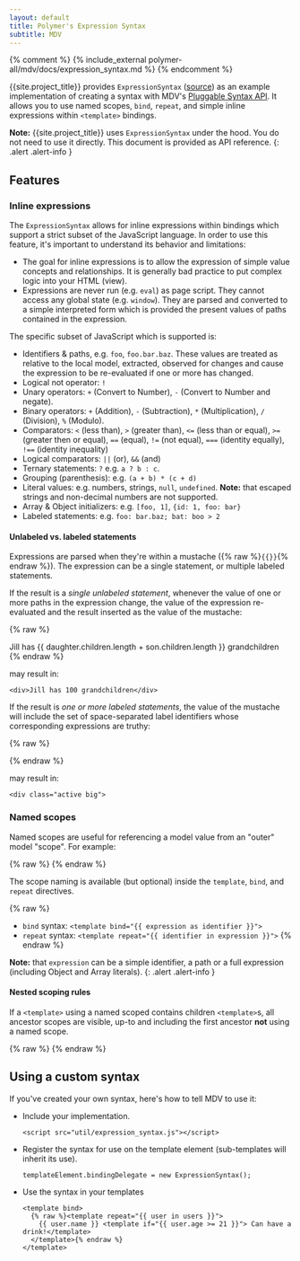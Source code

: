 ```yaml
---
layout: default
title: Polymer's Expression Syntax
subtitle: MDV
---
```


{% comment %}
{% include_external polymer-all/mdv/docs/expression_syntax.md %}
{% endcomment %}

{{site.project_title}} provides `ExpressionSyntax` ([source](https://github.com/Polymer/mdv/blob/stable/util/expression_syntax.js)) as an example implementation of
creating a syntax with MDV's [Pluggable Syntax API](syntax_api.md). It allows you to use
named scopes, `bind`, `repeat`, and simple inline expressions within  `<template>` bindings.

**Note:** {{site.project_title}} uses `ExpressionSyntax` under the hood. You do not
need to use it directly.  This document is provided as API reference.
{: .alert .alert-info }

## Features

### Inline expressions

The `ExpressionSyntax` allows for inline expressions within bindings which support
a strict subset of the JavaScript language. In order to use this feature, it's
important to understand its behavior and limitations:

- The goal for inline expressions is to allow the expression of simple value
concepts and relationships. It is generally bad practice to put complex logic
into your HTML (view).
- Expressions are never run (e.g. `eval`) as page script. They cannot access any
global state (e.g. `window`). They are parsed and converted to a simple
interpreted form which is provided the present values of paths contained in
the expression.

The specific subset of JavaScript which is supported is:

- Identifiers & paths, e.g. `foo`, `foo.bar.baz`. These values are treated as
relative to the local model, extracted, observed for changes and cause the
expression to be re-evaluated if one or more has changed.
- Logical not operator: `!`
- Unary operators: `+` (Convert to Number), `-` (Convert to Number and negate).
- Binary operators: `+` (Addition), `-` (Subtraction), `*` (Multiplication), `/` (Division), `%` (Modulo).
- Comparators: `<` (less than), `>` (greater than), `<=` (less than or equal), `>=` (greater then or equal), `==` (equal), `!=` (not equal), `===` (identity equally), `!==` (identity inequality)
- Logical comparators: `||` (or), `&&` (and)
- Ternary statements: `?` e.g. `a ? b : c`.
- Grouping (parenthesis): e.g. `(a + b) * (c + d)`
- Literal values: e.g. numbers, strings, `null`, `undefined`. **Note:** that escaped strings and non-decimal numbers are not supported.
- Array & Object initializers: e.g. `[foo, 1]`, `{id: 1, foo: bar}`
- Labeled statements: e.g. `foo: bar.baz; bat: boo > 2`

#### Unlabeled vs. labeled statements

Expressions are parsed when they're within a mustache ({% raw %}`{{}}`{% endraw %}).
The expression can be a single statement, or multiple labeled statements.

If the result is a _single unlabeled statement_, whenever the value of one or
more paths in the expression change, the value of the expression re-evaluated
and the result inserted as the value of the mustache:

{% raw %}
    <div>Jill has {{ daughter.children.length + son.children.length }} grandchildren</div>
{% endraw %}

may result in:

    <div>Jill has 100 grandchildren</div>

If the result is _one or more labeled statements_, the value of the mustache
will include the set of space-separated label identifiers whose corresponding expressions are truthy:

{% raw %}
    <div class="{{ active: user.selected; big: user.type == 'super' }}"> 
{% endraw %}

may result in:

    <div class="active big"> 

### Named scopes

Named scopes are useful for referencing a model value from an "outer" model "scope".
For example:

{% raw %}
    <template repeat="{{ user in users }}">
      {{ user.name }}
      <template repeat="{{ file in user.files }}">
        {{ user.name }} owners {{ file.name }}
      </template>
    </template>
{% endraw %}

The scope naming is available (but optional) inside the `template`, `bind`, and `repeat` directives.

{% raw %}
- `bind` syntax: `<template bind="{{ expression as identifier }}">`
- `repeat` syntax: `<template repeat="{{ identifier in expression }}">`
{% endraw %}

**Note:** that `expression` can be a simple identifier, a path or a full
expression (including Object and Array literals).
{: .alert .alert-info }

#### Nested scoping rules

If a `<template>` using a named scoped contains children `<template>`s,
all ancestor scopes are visible, up-to and including the first ancestor **not** using a named scope.

{% raw %}
    <template bind="{{ foo as foo }}">
      <!-- foo.* available -->
      <template bind="{{ foo.bar as bar }}">
        <!-- foo.* & bar.* available -->
        <template bind="{{ bar.bat }}">
          <!-- only properties of bat are available -->
          <template bind="{{ boo as bot }}">
            <!-- bot.* and properties of bat are available. NOT foo.* or bar.* -->
          </template>
        </template>
      </template>
    </template>
{% endraw %}

## Using a custom syntax

If you've created your own syntax, here's how to tell MDV to use it:

- Include your implementation.

      <script src="util/expression_syntax.js"></script>

- Register the syntax for use on the template element (sub-templates will inherit its use).

      templateElement.bindingDelegate = new ExpressionSyntax();

- Use the syntax in your templates

      <template bind>
        {% raw %}<template repeat="{{ user in users }}">
          {{ user.name }} <template if="{{ user.age >= 21 }}"> Can have a drink!</template>
        </template>{% endraw %}
      </template>
